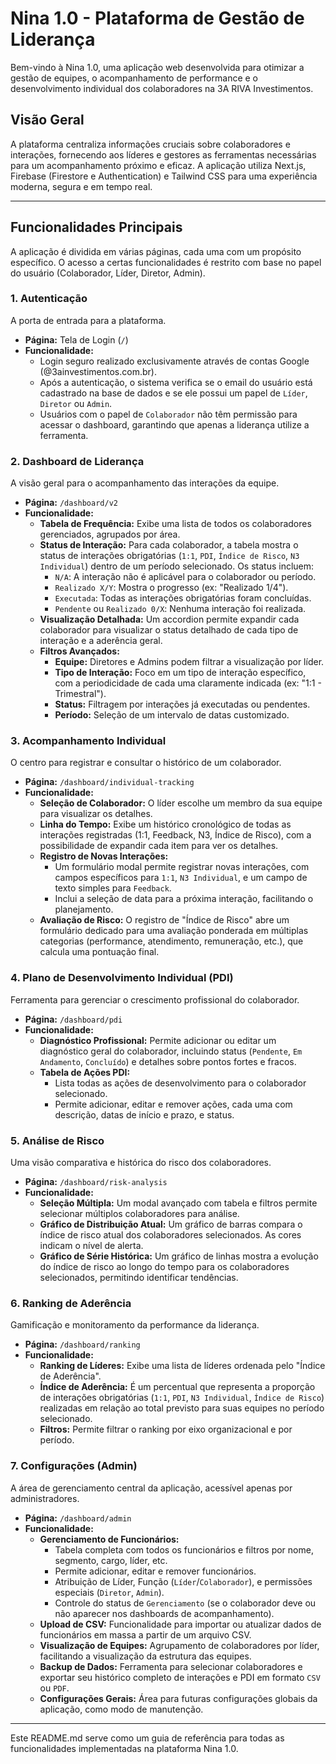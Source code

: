 # Nina 1.0 - Plataforma de Gestão de Liderança

Bem-vindo à Nina 1.0, uma aplicação web desenvolvida para otimizar a gestão de equipes, o acompanhamento de performance e o desenvolvimento individual dos colaboradores na 3A RIVA Investimentos.

## Visão Geral

A plataforma centraliza informações cruciais sobre colaboradores e interações, fornecendo aos líderes e gestores as ferramentas necessárias para um acompanhamento próximo e eficaz. A aplicação utiliza Next.js, Firebase (Firestore e Authentication) e Tailwind CSS para uma experiência moderna, segura e em tempo real.

---

## Funcionalidades Principais

A aplicação é dividida em várias páginas, cada uma com um propósito específico. O acesso a certas funcionalidades é restrito com base no papel do usuário (Colaborador, Líder, Diretor, Admin).

### 1. Autenticação

A porta de entrada para a plataforma.

-   **Página:** Tela de Login (`/`)
-   **Funcionalidade:**
    -   Login seguro realizado exclusivamente através de contas Google (@3ainvestimentos.com.br).
    -   Após a autenticação, o sistema verifica se o email do usuário está cadastrado na base de dados e se ele possui um papel de `Líder`, `Diretor` ou `Admin`.
    -   Usuários com o papel de `Colaborador` não têm permissão para acessar o dashboard, garantindo que apenas a liderança utilize a ferramenta.

### 2. Dashboard de Liderança

A visão geral para o acompanhamento das interações da equipe.

-   **Página:** `/dashboard/v2`
-   **Funcionalidade:**
    -   **Tabela de Frequência:** Exibe uma lista de todos os colaboradores gerenciados, agrupados por área.
    -   **Status de Interação:** Para cada colaborador, a tabela mostra o status de interações obrigatórias (`1:1`, `PDI`, `Índice de Risco`, `N3 Individual`) dentro de um período selecionado. Os status incluem:
        -   `N/A`: A interação não é aplicável para o colaborador ou período.
        -   `Realizado X/Y`: Mostra o progresso (ex: "Realizado 1/4").
        -   `Executada`: Todas as interações obrigatórias foram concluídas.
        -   `Pendente` ou `Realizado 0/X`: Nenhuma interação foi realizada.
    -   **Visualização Detalhada:** Um accordion permite expandir cada colaborador para visualizar o status detalhado de cada tipo de interação e a aderência geral.
    -   **Filtros Avançados:**
        -   **Equipe:** Diretores e Admins podem filtrar a visualização por líder.
        -   **Tipo de Interação:** Foco em um tipo de interação específico, com a periodicidade de cada uma claramente indicada (ex: "1:1 - Trimestral").
        -   **Status:** Filtragem por interações já executadas ou pendentes.
        -   **Período:** Seleção de um intervalo de datas customizado.

### 3. Acompanhamento Individual

O centro para registrar e consultar o histórico de um colaborador.

-   **Página:** `/dashboard/individual-tracking`
-   **Funcionalidade:**
    -   **Seleção de Colaborador:** O líder escolhe um membro da sua equipe para visualizar os detalhes.
    -   **Linha do Tempo:** Exibe um histórico cronológico de todas as interações registradas (1:1, Feedback, N3, Índice de Risco), com a possibilidade de expandir cada item para ver os detalhes.
    -   **Registro de Novas Interações:**
        -   Um formulário modal permite registrar novas interações, com campos específicos para `1:1`, `N3 Individual`, e um campo de texto simples para `Feedback`.
        -   Inclui a seleção de data para a próxima interação, facilitando o planejamento.
    -   **Avaliação de Risco:** O registro de "Índice de Risco" abre um formulário dedicado para uma avaliação ponderada em múltiplas categorias (performance, atendimento, remuneração, etc.), que calcula uma pontuação final.

### 4. Plano de Desenvolvimento Individual (PDI)

Ferramenta para gerenciar o crescimento profissional do colaborador.

-   **Página:** `/dashboard/pdi`
-   **Funcionalidade:**
    -   **Diagnóstico Profissional:** Permite adicionar ou editar um diagnóstico geral do colaborador, incluindo status (`Pendente`, `Em Andamento`, `Concluído`) e detalhes sobre pontos fortes e fracos.
    -   **Tabela de Ações PDI:**
        -   Lista todas as ações de desenvolvimento para o colaborador selecionado.
        -   Permite adicionar, editar e remover ações, cada uma com descrição, datas de início e prazo, e status.

### 5. Análise de Risco

Uma visão comparativa e histórica do risco dos colaboradores.

-   **Página:** `/dashboard/risk-analysis`
-   **Funcionalidade:**
    -   **Seleção Múltipla:** Um modal avançado com tabela e filtros permite selecionar múltiplos colaboradores para análise.
    -   **Gráfico de Distribuição Atual:** Um gráfico de barras compara o índice de risco atual dos colaboradores selecionados. As cores indicam o nível de alerta.
    -   **Gráfico de Série Histórica:** Um gráfico de linhas mostra a evolução do índice de risco ao longo do tempo para os colaboradores selecionados, permitindo identificar tendências.

### 6. Ranking de Aderência

Gamificação e monitoramento da performance da liderança.

-   **Página:** `/dashboard/ranking`
-   **Funcionalidade:**
    -   **Ranking de Líderes:** Exibe uma lista de líderes ordenada pelo "Índice de Aderência".
    -   **Índice de Aderência:** É um percentual que representa a proporção de interações obrigatórias (`1:1`, `PDI`, `N3 Individual`, `Índice de Risco`) realizadas em relação ao total previsto para suas equipes no período selecionado.
    -   **Filtros:** Permite filtrar o ranking por eixo organizacional e por período.

### 7. Configurações (Admin)

A área de gerenciamento central da aplicação, acessível apenas por administradores.

-   **Página:** `/dashboard/admin`
-   **Funcionalidade:**
    -   **Gerenciamento de Funcionários:**
        -   Tabela completa com todos os funcionários e filtros por nome, segmento, cargo, líder, etc.
        -   Permite adicionar, editar e remover funcionários.
        -   Atribuição de Líder, Função (`Líder`/`Colaborador`), e permissões especiais (`Diretor`, `Admin`).
        -   Controle do status de `Gerenciamento` (se o colaborador deve ou não aparecer nos dashboards de acompanhamento).
    -   **Upload de CSV:** Funcionalidade para importar ou atualizar dados de funcionários em massa a partir de um arquivo CSV.
    -   **Visualização de Equipes:** Agrupamento de colaboradores por líder, facilitando a visualização da estrutura das equipes.
    -   **Backup de Dados:** Ferramenta para selecionar colaboradores e exportar seu histórico completo de interações e PDI em formato `CSV` ou `PDF`.
    -   **Configurações Gerais:** Área para futuras configurações globais da aplicação, como modo de manutenção.

---

Este README.md serve como um guia de referência para todas as funcionalidades implementadas na plataforma Nina 1.0.
